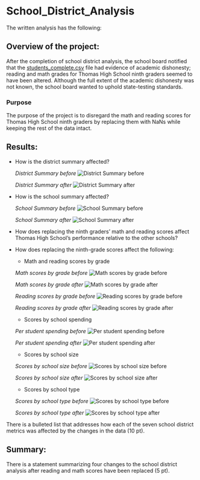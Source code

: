 # School_District_Analysis

The written analysis has the following:

## Overview of the project:
After the completion of school district analysis, the school board notified that the [students_complete.csv](https://github.com/sharof17/Elect) file had evidence of academic dishonesty; reading and math grades for Thomas High School ninth graders seemed to have been altered. Although the full extent of the academic dishonesty was not known, the school board wanted to uphold state-testing standards.

### Purpose
The purpose of the project is to disregard the math and reading scores for Thomas High School ninth graders by replacing them with NaNs while keeping the rest of the data intact.

## Results:
- How is the district summary affected?
  
  *District Summary before*
  ![District Summary before](Resources/images/district_summary_before.png)
  
  
  *District Summary after*
  ![District Summary after](Resources/images/district_summary_after.png)

- How is the school summary affected?
  
  *School Summary before*
  ![School Summary before](Resources/images/per_school_summary_before.png)

    *School Summary after*
  ![School Summary after](Resources/images/per_school_summary_after.png)

- How does replacing the ninth graders’ math and reading scores affect Thomas High School’s performance relative to the other schools?
  

- How does replacing the ninth-grade scores affect the following:
    - Math and reading scores by grade
  
  *Math scores by grade before*
  ![Math scores by grade before](Resources/images/math_score_before.png)
  
  *Math scores by grade after*
  ![Math scores by grade after](Resources/images/math_score_after.png)

  *Reading scores by grade before*
  ![Reading scores by grade before](Resources/images/reading_score_before.png)

   *Reading scores by grade after*
  ![Reading scores by grade after](Resources/images/reading_score_after.png)

    - Scores by school spending
  
  *Per student spending before*
  ![Per student spending before](Resources/images/spending_summary_before.png)
  
  *Per student spending after*
  ![Per student spending after](Resources/images/spending_summary_after.png)

    - Scores by school size

  *Scores by school size before*
  ![Scores by school size before](Resources/images/school_size_before.png)

  *Scores by school size after*
  ![Scores by school size after](Resources/images/school_size_after.png)

    - Scores by school type
  
   *Scores by school type before*
  ![Scores by school type before](Resources/images/school_type_before.png)

  *Scores by school type after*
  ![Scores by school type after](Resources/images/school_type_after.png)

There is a bulleted list that addresses how each of the seven school district metrics was affected by the changes in the data (10 pt).

## Summary:

There is a statement summarizing four changes to the school district analysis after reading and math scores have been replaced (5 pt).